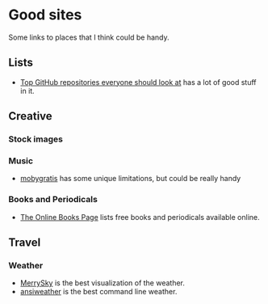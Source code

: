 # Good sites

Some links to places that I think could be handy.

## Lists

- [Top GitHub repositories everyone should look at](https://github.com/sachin-source/top-github-repositories-which-everyone-should-look) has a lot of good stuff in it.

## Creative

### Stock images

### Music

- [mobygratis](https://mobygratis.com/) has some unique limitations, but could be really handy

### Books and Periodicals

- [The Online Books Page](https://onlinebooks.library.upenn.edu/) lists free books and periodicals available online.

## Travel

### Weather

- [MerrySky](https://merrysky.net/) is the best visualization of the weather.
- [ansiweather](https://github.com/fcambus/ansiweather) is the best command line weather.
